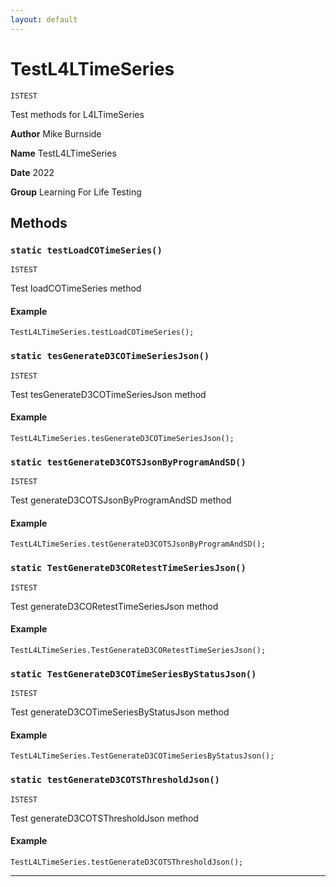 ```yaml
---
layout: default
---
```

# TestL4LTimeSeries

`ISTEST`

Test methods for L4LTimeSeries


**Author** Mike Burnside


**Name** TestL4LTimeSeries


**Date** 2022


**Group** Learning For Life Testing

## Methods
### `static testLoadCOTimeSeries()`

`ISTEST`

Test loadCOTimeSeries method

#### Example
```apex
TestL4LTimeSeries.testLoadCOTimeSeries();
```


### `static tesGenerateD3COTimeSeriesJson()`

`ISTEST`

Test tesGenerateD3COTimeSeriesJson method

#### Example
```apex
TestL4LTimeSeries.tesGenerateD3COTimeSeriesJson();
```


### `static testGenerateD3COTSJsonByProgramAndSD()`

`ISTEST`

Test generateD3COTSJsonByProgramAndSD method

#### Example
```apex
TestL4LTimeSeries.testGenerateD3COTSJsonByProgramAndSD();
```


### `static TestGenerateD3CORetestTimeSeriesJson()`

`ISTEST`

Test generateD3CORetestTimeSeriesJson method

#### Example
```apex
TestL4LTimeSeries.TestGenerateD3CORetestTimeSeriesJson();
```


### `static TestGenerateD3COTimeSeriesByStatusJson()`

`ISTEST`

Test generateD3COTimeSeriesByStatusJson method

#### Example
```apex
TestL4LTimeSeries.TestGenerateD3COTimeSeriesByStatusJson();
```


### `static testGenerateD3COTSThresholdJson()`

`ISTEST`

Test generateD3COTSThresholdJson method

#### Example
```apex
TestL4LTimeSeries.testGenerateD3COTSThresholdJson();
```


---
